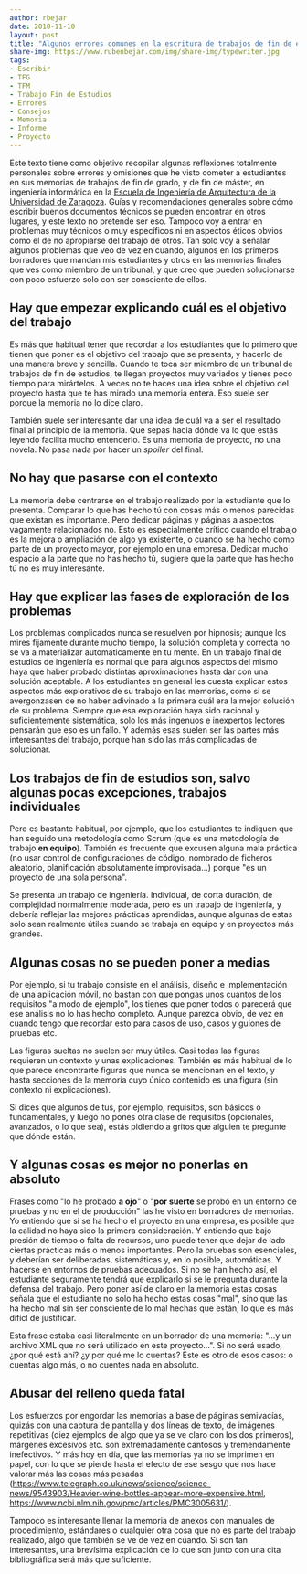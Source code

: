 ```yaml
---
author: rbejar
date: 2018-11-10
layout: post
title: "Algunos errores comunes en la escritura de trabajos de fin de estudios en ingeniería"
share-img: https://www.rubenbejar.com/img/share-img/typewriter.jpg
tags:
- Escribir
- TFG
- TFM
- Trabajo Fin de Estudios
- Errores
- Consejos
- Memoria
- Informe
- Proyecto
---
```


Este texto tiene como objetivo recopilar algunas reflexiones totalmente personales sobre errores y omisiones que he visto cometer a estudiantes en sus memorias de trabajos de fin de grado, y de fin de máster, en ingeniería informática en la [Escuela de Ingeniería de Arquitectura de la Universidad de Zaragoza](https://eina.unizar.es). Guías y recomendaciones generales sobre cómo escribir buenos documentos técnicos se pueden encontrar en otros lugares, y este texto no pretende ser eso. Tampoco voy a entrar en problemas muy técnicos o muy específicos ni en aspectos éticos obvios como el de no apropiarse del trabajo de otros. Tan solo voy a señalar algunos problemas que veo de vez en cuando, algunos en los primeros borradores que mandan mis estudiantes y otros en las memorias finales que ves como miembro de un tribunal, y que creo que pueden solucionarse con poco esfuerzo solo con ser consciente de ellos.

## Hay que empezar explicando cuál es el objetivo del trabajo
Es más que habitual tener que recordar a los estudiantes que lo primero que tienen que poner es el objetivo del trabajo que se presenta, y hacerlo de una manera breve y sencilla. Cuando te toca ser miembro de un tribunal de trabajos de fin de estudios, te llegan proyectos muy variados y tienes poco tiempo para mirártelos. A veces no te haces una idea sobre el objetivo del proyecto hasta que te has mirado una memoria entera. Eso suele ser porque la memoria no lo dice claro. 

También suele ser interesante dar una idea de cuál va a ser el resultado final al principio de la memoria. Que sepas hacia dónde va lo que estás leyendo facilita mucho entenderlo. Es una memoria de proyecto, no una novela. No pasa nada por hacer un *spoiler* del final.

## No hay que pasarse con el contexto
La memoria debe centrarse en el trabajo realizado por la estudiante que lo presenta. Comparar lo que has hecho tú con cosas más o menos parecidas que existan es importante. Pero dedicar páginas y páginas a aspectos vagamente relacionados no. Esto es especialmente crítico cuando el trabajo es la mejora o ampliación de algo ya existente, o cuando se ha hecho como parte de un proyecto mayor, por ejemplo en una empresa. Dedicar mucho espacio a la parte que no has hecho tú, sugiere que la parte que has hecho tú no es muy interesante.

## Hay que explicar las fases de exploración de los problemas
Los problemas complicados nunca se resuelven por hipnosis; aunque los mires fijamente durante mucho tiempo, la solución completa y correcta no se va a materializar automáticamente en tu mente. En un trabajo final de estudios de ingeniería es normal que para algunos aspectos del mismo haya que haber probado distintas aproximaciones hasta dar con una solución aceptable. A los estudiantes en general les cuesta explicar estos aspectos más explorativos de su trabajo en las memorias, como si se avergonzasen de no haber adivinado a la primera cuál era la mejor solución de su problema. Siempre que esa exploración haya sido racional y suficientemente sistemática, solo los más ingenuos e inexpertos lectores pensarán que eso es un fallo. Y además esas suelen ser las partes más interesantes del trabajo, porque han sido las más complicadas de solucionar.

## Los trabajos de fin de estudios son, salvo algunas pocas excepciones, trabajos individuales
Pero es bastante habitual, por ejemplo, que los estudiantes te indiquen que han seguido una metodología como Scrum (que es una metodología de trabajo **en equipo**). También es frecuente que excusen alguna mala práctica (no usar control de configuraciones de código, nombrado de ficheros aleatorio, planificación absolutamente improvisada...) porque "es un proyecto de una sola persona". 

Se presenta un trabajo de ingeniería. Individual, de corta duración, de complejidad normalmente moderada, pero es un trabajo de ingeniería, y debería reflejar las mejores prácticas aprendidas, aunque algunas de estas solo sean realmente útiles cuando se trabaja en equipo y en proyectos más grandes.

## Algunas cosas no se pueden poner a medias
Por ejemplo, si tu trabajo consiste en el análisis, diseño e implementación de una aplicación móvil, no bastan con que pongas unos cuantos de los requisitos "a modo de ejemplo", los tienes que poner todos o parecerá que ese análisis no lo has hecho completo. Aunque parezca obvio, de vez en cuando tengo que recordar esto para casos de uso, casos y guiones de pruebas etc.

Las figuras sueltas no suelen ser muy útiles. Casi todas las figuras requieren un contexto y unas explicaciones. También es más habitual de lo que parece encontrarte figuras que nunca se mencionan en el texto, y hasta secciones de la memoria cuyo único contenido es una figura (sin contexto ni explicaciones). 

Si dices que algunos de tus, por ejemplo, requisitos, son básicos o fundamentales, y luego no pones otra clase de requisitos (opcionales, avanzados, o lo que sea), estás pidiendo a gritos que alguien te pregunte que dónde están. 

## Y algunas cosas es mejor no ponerlas en absoluto
Frases como "lo he probado **a ojo**" o "**por suerte** se probó en un entorno de pruebas y no en el de producción" las he visto en borradores de memorias. Yo entiendo que si se ha hecho el proyecto en una empresa, es posible que la calidad no haya sido la primera consideración. Y entiendo que bajo presión de tiempo o falta de recursos, uno puede tener que dejar de lado ciertas prácticas más o menos importantes. Pero la pruebas son esenciales, y deberían ser deliberadas, sistemáticas y, en lo posible, automáticas. Y hacerse en entornos de pruebas adecuados. Si no se han hecho así, el estudiante seguramente tendrá que explicarlo si se le pregunta durante la defensa del trabajo. Pero poner así de claro en la memoria estas cosas señala que el estudiante no solo ha hecho estas cosas "mal", sino que las ha hecho mal sin ser consciente de lo mal hechas que están, lo que es más difícl de justificar.

Esta frase estaba casi literalmente en un borrador de una memoria: "...y un archivo XML que no será utilizado en este proyecto...". Si no será usado, ¿por qué está ahí? ¿y por qué me lo cuentas? Este es otro de esos casos: o cuentas algo más, o no cuentes nada en absoluto.

## Abusar del relleno queda fatal
Los esfuerzos por engordar las memorias a base de páginas semivacías, quizás con una captura de pantalla y dos líneas de texto, de imágenes repetitivas (diez ejemplos de algo que ya se ve claro con los dos primeros), márgenes excesivos etc. son extremadamente cantosos y tremendamente inefectivos. Y más hoy en día, que las memorias ya no se imprimen en papel, con lo que se pierde hasta el efecto de ese sesgo que nos hace valorar más las cosas más pesadas (<https://www.telegraph.co.uk/news/science/science-news/9543903/Heavier-wine-bottles-appear-more-expensive.html>, <https://www.ncbi.nlm.nih.gov/pmc/articles/PMC3005631/>). 

Tampoco es interesante llenar la memoria de anexos con manuales de procedimiento, estándares o cualquier otra cosa que no es parte del trabajo realizado, algo que también se ve de vez en cuando. Si son tan interesantes, una brevísima explicación de lo que son junto con una cita bibliográfica será más que suficiente. 

